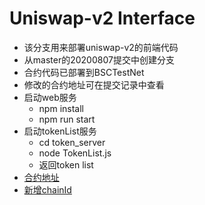 # Uniswap-v2 Interface
- 该分支用来部署uniswap-v2的前端代码
- 从master的20200807提交中创建分支
- 合约代码已部署到BSCTestNet
- 修改的合约地址可在提交记录中查看
- 启动web服务
    - npm install
    - npm run start
- 启动tokenList服务
    - cd token_server
    - node TokenList.js
    - 返回token list
- [合约地址](https://github.com/sicw/uniswap-v2-contracts)
- [新增chainId](https://github.com/sicw/uniswap-v2-sdk)
